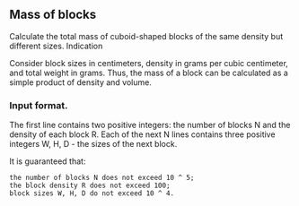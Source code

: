 ## Mass of blocks

Calculate the total mass of cuboid-shaped blocks of the same density but different sizes.
Indication

Consider block sizes in centimeters, density in grams per cubic centimeter, and total weight in grams. Thus, the mass of a block can be calculated as a simple product of density and volume.

### Input format.

The first line contains two positive integers: the number of blocks N and the density of each block R. Each of the next N lines contains three positive integers W, H, D - the sizes of the next block.

It is guaranteed that:

    the number of blocks N does not exceed 10 ^ 5;
    the block density R does not exceed 100;
    block sizes W, H, D do not exceed 10 ^ 4.
